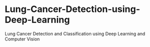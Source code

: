 # Lung-Cancer-Detection-using-Deep-Learning
Lung Cancer Detection and Classification using Deep Learning and Computer Vision
